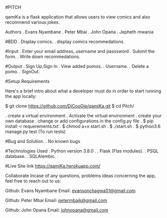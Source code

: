 #PITCH

qamiKa is a flask application that allows users to view comics and also recommend various jokes.


Authors
  . Evans Nyambane
  .  Peter Mbai
  .  John Opana
  .  Jepheth mwania


#BDD
  . Display comics.
  . display comics recommedations.


#Input
  . Enter your email address, username and passsword
  . Submit the form.
  . Write down recommedations.

#Output
  . Sign Up,Sign In
  . View added pomos.
  . Username.
  . Delete a pomo.
  . SignOut.


#Setup Requirements

  Here's a brief intro about what a developer must do in order to start running the app locally:

  $ git clone https://github.com/DjCooGie/qamiKa.git
  $ cd Pitch/

  . create a virtual environment
  . Activate the virtual environment
  . create your own database
  . change or add configurations in the config.py file
  . $ pip install -r requerements.txt
  . $ chmod a+x start.sh
  . $ ./start.sh
  . $ python3.6 manage.py test (To run tests)


#Bug and Solution.
   . No known bugs

#Technologies Used
  . Python version 3.8.0 .
  . Flask (Flas modules).
  . PSQL database.
  . SQLAlembic.

#Live Site link
  https://qamiKa.herokuapp.com/

  Collaborate
  Incase of any questions, problems ideas concerning the app, feel free to reach out to us:

  Github: Evans Nyambane Email: evansonchagwa01@gmail.com

  Github: Peter Mbai Email: petermbaik@gmail.com

  Github: John Opana Email: johnopana@gmail.com    
